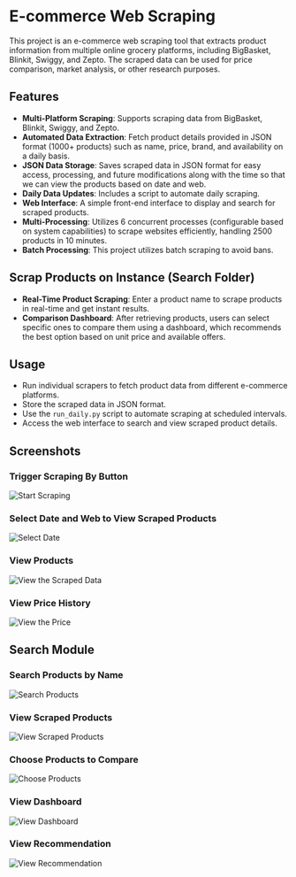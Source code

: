 # E-commerce Web Scraping

This project is an e-commerce web scraping tool that extracts product information from multiple online grocery platforms, including BigBasket, Blinkit, Swiggy, and Zepto. The scraped data can be used for price comparison, market analysis, or other research purposes.

## Features

- **Multi-Platform Scraping**: Supports scraping data from BigBasket, Blinkit, Swiggy, and Zepto.
- **Automated Data Extraction**: Fetch product details provided in JSON format (1000+ products) such as name, price, brand, and availability on a daily basis.
- **JSON Data Storage**: Saves scraped data in JSON format for easy access, processing, and future modifications along with the time so that we can view the products based on date and web.
- **Daily Data Updates**: Includes a script to automate daily scraping.
- **Web Interface**: A simple front-end interface to display and search for scraped products.
- **Multi-Processing**: Utilizes 6 concurrent processes (configurable based on system capabilities) to scrape websites efficiently, handling 2500 products in 10 minutes.
- **Batch Processing**: This project utilizes batch scraping to avoid bans.

## Scrap Products on Instance (Search Folder)

- **Real-Time Product Scraping**: Enter a product name to scrape products in real-time and get instant results.
- **Comparison Dashboard**: After retrieving products, users can select specific ones to compare them using a dashboard, which recommends the best option based on unit price and available offers.

## Usage

- Run individual scrapers to fetch product data from different e-commerce platforms.
- Store the scraped data in JSON format.
- Use the `run_daily.py` script to automate scraping at scheduled intervals.
- Access the web interface to search and view scraped product details.

## Screenshots

### Trigger Scraping By Button 
![Start Scraping](images/start.png)

### Select Date and Web to View Scraped Products
![Select Date](images/select_date.png)

### View Products
![View the Scraped Data](images/view_product.png)

### View Price History
![View the Price](images/view_price_history.png)

## Search Module

### Search Products by Name
![Search Products](images/search.png)

### View Scraped Products
![View Scraped Products](images/scrapped.png)

### Choose Products to Compare
![Choose Products](images/choose.png)

### View Dashboard
![View Dashboard](images/dashboard1.png)

### View Recommendation
![View Recommendation](images/dashboard2.png)
